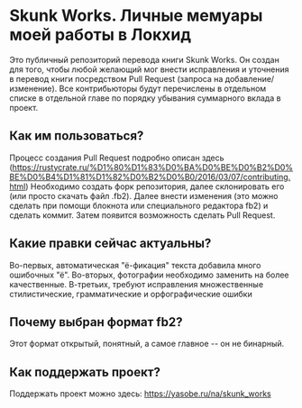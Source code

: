 # Skunk Works. Личные мемуары моей работы в Локхид
Это публичный репозиторий перевода книги Skunk Works. Он создан для того, чтобы любой желающий мог внести исправления и уточнения в перевод книги посредством Pull Request (запроса на добавление/изменение). Все контрибьюторы будут перечислены в отдельном списке в отдельной главе по порядку убывания суммарного вклада в проект.

## Как им пользоваться?
Процесс создания Pull Request подробно описан здесь (https://rustycrate.ru/%D1%80%D1%83%D0%BA%D0%BE%D0%B2%D0%BE%D0%B4%D1%81%D1%82%D0%B2%D0%B0/2016/03/07/contributing.html)
Необходимо создать форк репозитория, далее склонировать его (или просто скачать файл .fb2). Далее внести изменения (это можно сделать при помощи блокнота или специального редактора fb2) и сделать коммит. Затем появится возможность сделать Pull Request.

## Какие правки сейчас актуальны?
Во-первых, автоматическая "ё-фикация" текста добавила много ошибочных "ё". Во-вторых, фотографии необходимо заменить на более качественные. В-третьих, требуют исправления множественные стилистические, грамматические и орфографические ошибки

## Почему выбран формат fb2?
Этот формат открытый, понятный, а самое главное -- он не бинарный.

## Как поддержать проект?
Поддержать проект можно здесь: https://yasobe.ru/na/skunk_works
